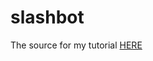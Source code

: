 # slashbot
The source for my tutorial [HERE](http://www.knobuddy.com/2022/09/creating-discord-slashbot-from-scratch.html)
